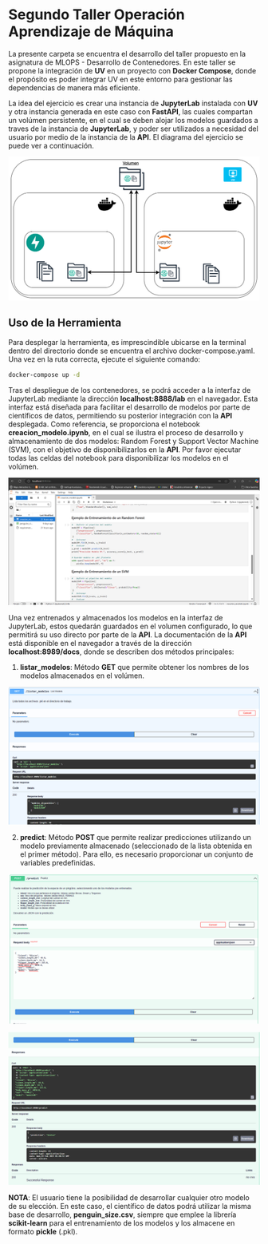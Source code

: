 #   Segundo Taller Operación Aprendizaje de Máquina 

La presente carpeta se encuentra el desarrollo del taller propuesto en la asignatura de MLOPS - Desarrollo de Contenedores. En este taller se propone la integración de **UV** en un proyecto con **Docker Compose**, donde el propósito es poder integrar UV en este entorno para gestionar las dependencias de manera más eficiente.

La idea del ejercicio es crear una instancia de **JupyterLab** instalada con **UV** y otra instancia generada en este caso con **FastAPI**, las cuales compartan un volúmen persistente, en el cual se deben alojar los modelos guardados a traves de la instancia de **JupyterLab**, y poder ser utilizados a necesidad del usuario por medio de la instancia de la **API**. El diagrama del ejercicio se puede ver a continuación.

![Diagrama de las instancias](images/Desarrollo_en_contenedores.png)

##  Uso de la Herramienta

Para desplegar la herramienta, es imprescindible ubicarse en la terminal dentro del directorio donde se encuentra el archivo docker-compose.yaml. Una vez en la ruta correcta, ejecute el siguiente comando:

```Bash
docker-compose up -d
```

Tras el despliegue de los contenedores, se podrá acceder a la interfaz de JupyterLab mediante la dirección **localhost:8888/lab** en el navegador. Esta interfaz está diseñada para facilitar el desarrollo de modelos por parte de científicos de datos, permitiendo su posterior integración con la **API** desplegada. Como referencia, se proporciona el notebook **creacion_modelo.ipynb**, en el cual se ilustra el proceso de desarrollo y almacenamiento de dos modelos: Random Forest y Support Vector Machine (SVM), con el objetivo de disponibilizarlos en la **API**. Por favor ejecutar todas las celdas del notebook para disponibilizar los modelos en el volúmen.

![Pantallazo del notebook](images/creacion_modelos.png)

Una vez entrenados y almacenados los modelos en la interfaz de JupyterLab, estos quedarán guardados en el volumen configurado, lo que permitirá su uso directo por parte de la **API**. La documentación de la **API** está disponible en el navegador a través de la dirección **localhost:8989/docs**, donde se describen dos métodos principales:

1.  **listar_modelos**: Método **GET** que permite obtener los nombres de los modelos almacenados en el volúmen.

![Metodo listar_modelos](images/metodo_listar_modelos.png)

2.  **predict**: Método **POST** que permite realizar predicciones utilizando un modelo previamente almacenado (seleccionado de la lista obtenida en el primer método). Para ello, es necesario proporcionar un conjunto de variables predefinidas.

![Metodo predict - Ingreso de Variables](images/metodo_predict_1.png)

![Metodo predict - Resultado](images/metodo_predict_2.png)


**NOTA**: El usuario tiene la posibilidad de desarrollar cualquier otro modelo de su elección. En este caso, el científico de datos podrá utilizar la misma base de desarrollo, **penguin_size.csv**, siempre que emplee la librería **scikit-learn** para el entrenamiento de los modelos y los almacene en formato **pickle** (.pkl).
